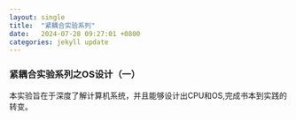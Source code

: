 ```yaml
---
layout: single
title:  "紧耦合实验系列"
date:   2024-07-28 09:27:01 +0800
categories: jekyll update
---
```


### 紧耦合实验系列之OS设计（一）
本实验旨在于深度了解计算机系统，并且能够设计出CPU和OS,完成书本到实践的转变。

